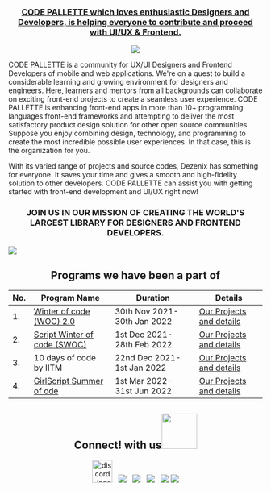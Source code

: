 <div align="center">
<a href="https://github.com/Dezenix">
</div>

<h3 align="center"> CODE PALLETTE which loves enthusiastic Designers and Developers, is helping everyone to contribute and proceed with UI/UX & Frontend. </h3>

<div align="center">
<a href="https://github.com/Dezenix">
<img src="https://readme-typing-svg.herokuapp.com?font=Algerian&color=%237FE997&size=25&center=true&lines=Welcome+to+Dezenix+org!;Let's+Support+each+other;Start+Contributing+%3A"></a>
</div>

CODE PALLETTE is a community for UX/UI Designers and Frontend Developers of mobile and web applications. We're on a quest to build a considerable learning and growing environment for designers and engineers. Here, learners and mentors from all backgrounds can collaborate on exciting front-end projects to create a seamless user experience.
CODE PALLETTE is enhancing front-end apps in more than 10+ programming languages front-end frameworks and attempting to deliver the most satisfactory product design solution for other open source communities. Suppose you enjoy combining design, technology, and programming to create the most incredible possible user experiences. In that case, this is the organization for you.

With its varied range of projects and source codes, Dezenix has something for everyone. It saves your time and gives a smooth and high-fidelity solution to other developers.
CODE PALLETTE can assist you with getting started with front-end development and UI/UX right now!

<h3 align="center">JOIN US IN OUR MISSION OF CREATING THE WORLD'S LARGEST LIBRARY FOR DESIGNERS AND FRONTEND DEVELOPERS.</h3>

![](https://user-images.githubusercontent.com/73097560/115834477-dbab4500-a447-11eb-908a-139a6edaec5c.gif)

<div align="center">
<h2 align="center">Programs we have been a part of</h2>

| No. | Program Name                                                               | Duration                     | Details                                                                                                          |
| --- | -------------------------------------------------------------------------- | ---------------------------- | ---------------------------------------------------------------------------------------------------------------- |
| 1.  | <a href="https://gdsc-woc.tech/">Winter of code (WOC) 2.0</a>              | 30th Nov 2021- 30th Jan 2022 | <a href="https://github.com/Dezenix/.github/blob/main/Programs/WOC%202.0/README.md">Our Projects and details</a> |
| 2.  | <a href="https://swoc.scriptindia.org/#/">Script Winter of code (SWOC)</a> | 1st Dec 2021- 28th Feb 2022  | <a href="https://github.com/Dezenix/.github/blob/main/Programs/SWOC/README.md">Our Projects and details</a>      |
| 3.  | 10 days of code by IITM| 22nd Dec 2021- 1st Jan 2022  | <a href="https://github.com/Dezenix/.github/blob/main/Programs/10%20Days%20Of%20Code%20by%20IITM/README.md">Our Projects and details</a>      |
| 4.  | <a href="https://swoc.scriptindia.org/#/">GirlScript Summer of ode</a> | 1st Mar 2022- 31st Jun 2022  | <a href="https://github.com/Dezenix/.github/blob/main/Programs/SWOC/README.md">Our Projects and details</a>      |
 
 </div>

<h2 align="center">Connect! with us<img src='https://raw.githubusercontent.com/ShahriarShafin/ShahriarShafin/main/Assets/handshake.gif' width="70px"> </h2>
<p align="center"> 
<a href="https://discord.gg/Wyasxey4kE"><img alt="discord_logo" 
src="https://discord.com/assets/3437c10597c1526c3dbd98c737c2bcae.svg" width="40px" height="45px"/></a>
&nbsp;
<a href="https://twitter.com/dezenix"><img src="https://img.icons8.com/color/48/000000/twitter--v1.png"/></a>
&nbsp;
<a href="mailto:dezenix.reachus@gmail.com"><img src="https://img.icons8.com/color/48/000000/apple-mail.png"/></a>
&nbsp;
<a href="https://github.com/dezenix"><img src="https://img.icons8.com/fluency/48/000000/github.png"/></a>
&nbsp;
<a href="https://www.linkedin.com/company/dezenix/"><img src="https://img.icons8.com/fluency/48/000000/linkedin.png"/></a>
 <a href="https://www.instagram.com/dezenixofficial/" target="blank"><img src="https://img.icons8.com/color/48/000000/instagram-new--v1.png"/></a>

<br>
